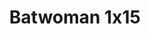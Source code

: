 ---
layout: episodios
title: "Batwoman 1x15"
url_serie_padre: 'batwoman/temporada-1'
category: 'series'
capitulo: 'yes'
anio: '2019'
prev: 'capitulo-14'
proximo: 'capitulo-16'
sandbox: allow-same-origin allow-forms
idioma: 'Subtitulado'
calidad: 'Full HD'
reproductores_fembed: ["https://feurl.com/v/m-8x5c58lpx84zm","Subtitulado","https://feurl.com/v/lne73tndpdxekwm","Subtitulado","https://player.premiumstream.live/player.php?id=MTY4Mg&sub=https://sub.cuevana2.io/vtt-sub/sub7/Batwoman.S01E15.vtt","Subtitulado","https://gdriveplayer.me/embed2.php?link=yxbNcxoLRsxdZTu1prIPwAAJz%252FHyODnSfDVV4lB8mzmmr7PZtjgDJGSAlMn6BD%252FbKffmNHtJ9zCiGLqTFgfx5ThsLLUAsaGMuXRP%252BgLs74P0kKBhDGqt1eXn2pjwz%252BtPtLRd2NVSB3lIUpxAHAgiwbwKPi99cgkcW279QSVPfm6Vw%252BePEN2QtMFolihmDht0tMvXg%252FcP5Gen5RDmdV%252B%252FLJ","Subtitulado"]
reproductor: 'fembed'
clasificacion: '+10'
tags:
- Ciencia-Ficcion
---